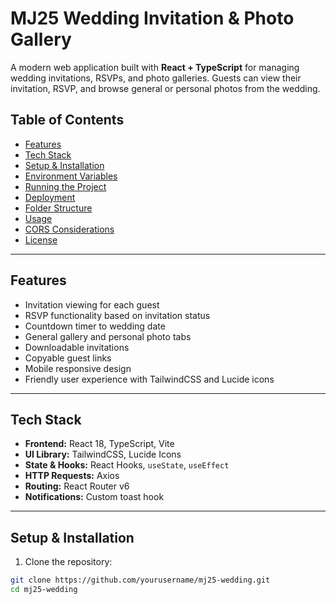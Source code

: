 # MJ25 Wedding Invitation & Photo Gallery

A modern web application built with **React + TypeScript** for managing wedding invitations, RSVPs, and photo galleries. Guests can view their invitation, RSVP, and browse general or personal photos from the wedding.

## Table of Contents

- [Features](#features)
- [Tech Stack](#tech-stack)
- [Setup & Installation](#setup--installation)
- [Environment Variables](#environment-variables)
- [Running the Project](#running-the-project)
- [Deployment](#deployment)
- [Folder Structure](#folder-structure)
- [Usage](#usage)
- [CORS Considerations](#cors-considerations)
- [License](#license)

---

## Features

- Invitation viewing for each guest
- RSVP functionality based on invitation status
- Countdown timer to wedding date
- General gallery and personal photo tabs
- Downloadable invitations
- Copyable guest links
- Mobile responsive design
- Friendly user experience with TailwindCSS and Lucide icons

---

## Tech Stack

- **Frontend:** React 18, TypeScript, Vite  
- **UI Library:** TailwindCSS, Lucide Icons  
- **State & Hooks:** React Hooks, `useState`, `useEffect`  
- **HTTP Requests:** Axios  
- **Routing:** React Router v6  
- **Notifications:** Custom toast hook  

---

## Setup & Installation

1. Clone the repository:

```bash
git clone https://github.com/yourusername/mj25-wedding.git
cd mj25-wedding

